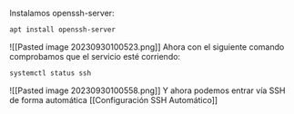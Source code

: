 Instalamos openssh-server:
```bash
apt install openssh-server
```
![[Pasted image 20230930100523.png]]
Ahora con el siguiente comando comprobamos que el servicio esté corriendo:
```bash
systemctl status ssh
```
![[Pasted image 20230930100558.png]]
Y ahora podemos entrar vía SSH de forma automática [[Configuración SSH Automático]]
